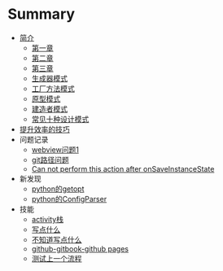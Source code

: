 # Summary

* [简介](README.md)
    * [第一章](01.md)
    * [第二章](02.md)
    * [第三章](03.md)
    * [生成器模式](04.md)
    * [工厂方法模式](05.md)
    * [原型模式](06.md)
    * [建造者模式](07.md)
    * [常见十种设计模式](08.md)
* [提升效率的技巧](99.md)
* 问题记录
    * [webview问题1](09.md)
    * [git路径问题](10.md)
    * [Can not perform this action after onSaveInstanceState](14.md)
* 新发现
    * [python的getopt](11.md)
    * [python的ConfigParser](12.md)
* 技能
    * [activity栈](13.md)
    * [写点什么](15.md)
    * [不知道写点什么](16.md)
    * [github-gitbook-github pages](17.md)
    * [测试上一个流程](18.md)

